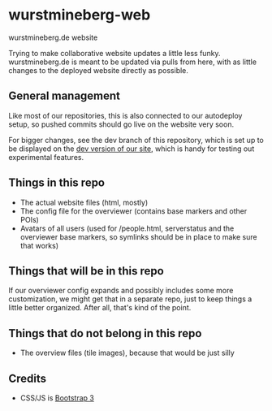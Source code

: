 wurstmineberg-web
=================

wurstmineberg.de website

Trying to make collaborative website updates a little less funky.
wurstmineberg.de is meant to be updated via pulls from here, with as little changes to the deployed website directly as possible.  

General management
------------------  
Like most of our repositories, this is also connected to our autodeploy setup, so pushed commits should go live on the website very soon.  

For bigger changes, see the dev branch of this repository, which is set up to be displayed on the [dev version of our site](http://dev.wurstmineberg.de/), which is handy for testing out experimental features.


Things in this repo
-------------------

- The actual website files (html, mostly)
- The config file for the overviewer (contains base markers and other POIs)
- Avatars of all users (used for /people.html, serverstatus and the overviewer base markers, so symlinks should be in place to make sure that works)

Things that will be in this repo
--------------------------------

If our overviewer config expands and possibly includes some more customization, we might get that in a separate repo, just to keep things a little better organized. After all, that's kind of the point.

Things that do not belong in this repo
--------------------------------------

- The overview files (tile images), because that would be just silly


Credits
-------

- CSS/JS is [Bootstrap 3](http://getbootstrap.com/)
